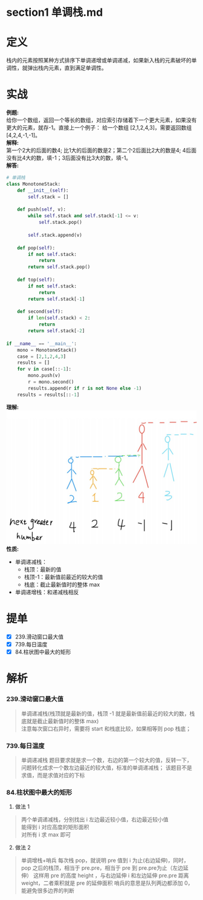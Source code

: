 # section1 单调栈.md

# 定义
栈内的元素按照某种方式排序下单调递增或单调递减，如果新入栈的元素破坏的单调性，就弹出栈内元素，直到满足单调性。

# 实战
**例题:**  
给你⼀个数组，返回⼀个等⻓的数组，对应索引存储着下⼀个更⼤元素，如果没有更⼤的元素，就存-1。直接上⼀个例⼦： 给⼀个数组 [2,1,2,4,3]，需要返回数组 [4,2,4,-1,-1]。  
**解释:**  
第⼀个2大的后面的数4; 比1⼤的后面的数是2；第⼆个2后⾯⽐2⼤的数是4; 4后⾯没有⽐4⼤的数，填-1；3后⾯没有⽐3⼤的数，填-1。  
**解答:**
```python
# 单调栈
class MonotoneStack:
    def __init__(self):
        self.stack = []

    def push(self, v):
        while self.stack and self.stack[-1] <= v:
            self.stack.pop()
        
        self.stack.append(v)

    def pop(self):        
        if not self.stack:
            return
        return self.stack.pop()
    
    def top(self):
        if not self.stack:
            return
        return self.stack[-1]
    
    def second(self):
        if len(self.stack) < 2:
            return
        return self.stack[-2]

if __name__ == '__main__':
    mono = MonotoneStack()
    case = [2,1,2,4,3]
    results = []
    for v in case[::-1]:
        mono.push(v)
        r = mono.second()
        results.append(r if r is not None else -1)
    results = results[::-1]
```
**理解:**  
![avatar](../../images/单调栈.png)
**性质:**
- 单调递减栈：
  - 栈顶：最新的值
  - 栈顶-1：最新值前最近的较大的值
  - 栈底：截止最新值时的整体 max
- 单调递增栈：和递减栈相反

# 提单
- [x] 239.滑动窗口最大值
- [x] 739.每日温度
- [x] 84.柱状图中最大的矩形

# 解析
### 239.滑动窗口最大值
> 单调递减栈(栈顶就是最新的值，栈顶 -1 就是最新值前最近的较大的数，栈底就是截止最新值时的整体 max)  
> 注意每次窗口右异时，需要将 start 和栈底比较，如果相等则 pop 栈底；

### 739.每日温度
> 单调递减栈
> 题目要求就是求一个数，右边的第一个较大的值，反转一下，问题转化成求一个数左边最近的较大值，标准的单调递减栈；
> 该题目不是求值，而是求值对应的下标

### 84.柱状图中最大的矩形
1. 做法 1
> 两个单调递减栈，分别找出 i 左边最近较小值，右边最近较小值  
> 能得到 i 对应高度的矩形面积  
> 对所有 i 求 max 即可

2. 做法 2
> 单调增栈+哨兵
> 每次栈 pop，就说明 pre 值到 i 为止(右边延伸)，同时，pop 之后的栈顶，相当于 pre.pre，相当于 pre 到 pre.pre为止（左边延伸）
> 这样用 pre 的高度 height ，与右边延伸 i 和左边延伸 pre.pre 距离 weight，二者乘积就是 pre 的延伸面积
> 哨兵的意思是队列两边都添加 0，能避免很多边界的判断